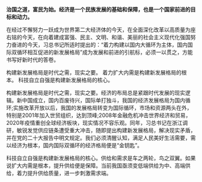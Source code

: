 **治国之道，富民为始。经济是一个民族发展的基础和保障，也是一个国家前进的目标和动力。**

在经过不懈努力一跃成为世界第二大经济体的今天，在全面深化改革以高质量为座右铭的今天，在向着建成富强、民主、文明、和谐、美丽的社会主义现代化强国努力奋进的今天，习总书记所适时提出的：“着力构建以国内大循环为主体，国内国际双循环相互促进的新发展格局”成为发展和前进的引航标，必须一以贯之，方能书写好新时代的答卷。

构建新发展格局是时代之需，现实之要。
着力扩大内需是构建新发展格局的根本。
科技自立自强是构建新发展格局的核心。

构建新发展格局是时代之需，现实之要。经济的布局总是紧跟时代发展的现实逻辑。新中国成立，国内百废待兴，国际单打独斗，我国的经济发展格局为国内循环;实施改革开放以后，我国的发展格局转变为国际循环，市场和资源两头在外，特别是2001年加入世贸组织，达到顶峰;2008年金融危机冲击世界经济和贸易，2020年疫情重创全球经济板块，现实情况不容乐观。同年，习总书记在浙江调研，敏锐发觉供应链条遭受重大冲击，随即提出构建新发展格局，解决现实矛盾，并在党的二十大报告中明文规定。我们必须清醒认知，满足人民美好生活需要，需以经济为根本，国内国际双循环的经济格局便是“金钥匙”。

科技自立自强是构建新发展格局的核心。供给和需求是车之两轮，鸟之双翼。如果说扩大内需是根本，提升供给便是保障。当前我国亟须变低端供给为中、高端供给，着力提升供给质量，进一步刺激需求端。
